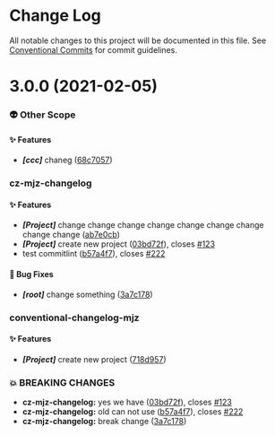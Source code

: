 # Change Log

All notable changes to this project will be documented in this file.
See [Conventional Commits](https://conventionalcommits.org) for commit guidelines.

# 3.0.0 (2021-02-05)

### 👽 Other Scope


#### ✨ Features

* ***[ccc]***  chaneg ([68c7057](https://github.com/mjzhang1993/lerna-test/commit/68c705765a8fb64d1e2566b7c29f1d97494988f0))






### cz-mjz-changelog


#### ✨ Features

* ***[Project]***  change change change change change change change change change ([ab7e0cb](https://github.com/mjzhang1993/lerna-test/commit/ab7e0cb08cf227371fd451434cbb77634060a3d8))
* ***[Project]***  create new project ([03bd72f](https://github.com/mjzhang1993/lerna-test/commit/03bd72f2281cac5531ffbb1cb3396ca2165f899d)), closes [#123](https://github.com/mjzhang1993/lerna-test/issues/123)
* test commitlint ([b57a4f7](https://github.com/mjzhang1993/lerna-test/commit/b57a4f7cce81c22ad2041a11621fce7a8f5fb6f2)), closes [#222](https://github.com/mjzhang1993/lerna-test/issues/222)

#### 🐛 Bug Fixes

* ***[root]***  change something ([3a7c178](https://github.com/mjzhang1993/lerna-test/commit/3a7c17808596e9701b767eec8cdb5d139883dbf4))





### conventional-changelog-mjz


#### ✨ Features

* ***[Project]***  create new project ([718d957](https://github.com/mjzhang1993/lerna-test/commit/718d9572d8b77a38752e7691070f06f55c2533a7))






### 💥 BREAKING CHANGES

* **cz-mjz-changelog:** yes we have ([03bd72f](https://github.com/mjzhang1993/lerna-test/commit/03bd72f2281cac5531ffbb1cb3396ca2165f899d)), closes [#123](https://github.com/mjzhang1993/lerna-test/issues/123)
* **cz-mjz-changelog:** old can not use ([b57a4f7](https://github.com/mjzhang1993/lerna-test/commit/b57a4f7cce81c22ad2041a11621fce7a8f5fb6f2)), closes [#222](https://github.com/mjzhang1993/lerna-test/issues/222)
* **cz-mjz-changelog:** break change ([3a7c178](https://github.com/mjzhang1993/lerna-test/commit/3a7c17808596e9701b767eec8cdb5d139883dbf4))
